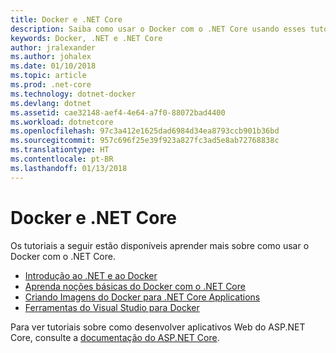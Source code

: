 ```yaml
---
title: Docker e .NET Core
description: Saiba como usar o Docker com o .NET Core usando esses tutoriais divertidos.
keywords: Docker, .NET e .NET Core
author: jralexander
ms.author: johalex
ms.date: 01/10/2018
ms.topic: article
ms.prod: .net-core
ms.technology: dotnet-docker
ms.devlang: dotnet
ms.assetid: cae32148-aef4-4e64-a7f0-88072bad4400
ms.workload: dotnetcore
ms.openlocfilehash: 97c3a412e1625dad6984d34ea8793ccb901b36bd
ms.sourcegitcommit: 957c696f25e39f923a827fc3ad5e8ab72768838c
ms.translationtype: HT
ms.contentlocale: pt-BR
ms.lasthandoff: 01/13/2018
---
```

# <a name="docker-and-net-core"></a>Docker e .NET Core 

Os tutoriais a seguir estão disponíveis aprender mais sobre como usar o Docker com o .NET Core.

- [Introdução ao .NET e ao Docker](intro-net-docker.md)
- [Aprenda noções básicas do Docker com o .NET Core](docker-basics-dotnet-core.md)
- [Criando Imagens do Docker para .NET Core Applications](building-net-docker-images.md)
- [Ferramentas do Visual Studio para Docker](/aspnet/core/host-and-deploy/docker/visual-studio-tools-for-docker)

Para ver tutoriais sobre como desenvolver aplicativos Web do ASP.NET Core, consulte a [documentação do ASP.NET Core](/aspnet/core/).
